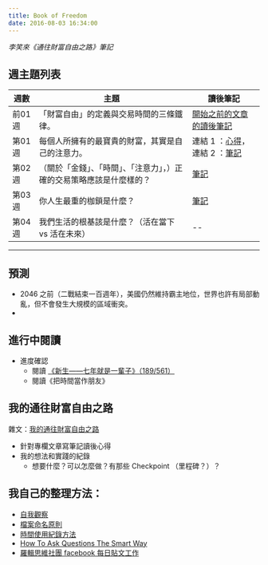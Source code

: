 ```yaml
---
title: Book of Freedom
date: 2016-08-03 16:34:00
---
```


*李笑來《通往財富自由之路》筆記*

## 週主題列表

週數 | 主題 | 讀後筆記
---- | ---- | --------
前01週 | 「財富自由」的定義與交易時間的三條鐵律。 | [開始之前的文章的讀後筆記](http://hanscholem.tw/2016/08/05/BOF-X000-Before-the-Column-Start/)
第01週 | 每個人所擁有的最寶貴的財富，其實是自己的注意力。 | 連結 1 ：[心得](/2016/08/02/20160801-What-is-Most-Precious-for-You/)，連結 2 ：[筆記](/2016/08/06/BOF-X001-1st-Week/)
第02週 | （關於「金錢」、「時間」、「注意力」，）正確的交易策略應該是什麼樣的？ | [筆記](/2016/08/12/BOF-X002-Zip-note/)
第03週 | 你人生最重的枷鎖是什麼？ | [筆記](/2016/08/15/BOF-X003-20160815/)
第04週 | 我們生活的根基該是什麼？（活在當下 vs 活在未來） | --

---

## 預測

- 2046 之前（二戰結束一百週年），美國仍然維持霸主地位，世界也許有局部動亂，但不會發生大規模的區域衝突。
- 


## 進行中閱讀

- 進度確認
    - 閱讀 [《新生——七年就是一輩子》（189/561）](/Freedom/7-year-is-a-lifetime)
    - 閱讀《把時間當作朋友》

## 我的通往財富自由之路

雜文：[我的通往財富自由之路](/2016/08/02/BOF-My-Way-to-Freedom/#comment-2829596752)


- 針對專欄文章寫筆記讀後心得
- 我的想法和實踐的紀錄
    - 想要什麼？可以怎麼做？有那些 Checkpoint （里程碑？）？

## 我自己的整理方法：

- [自我觀察](http://hanscholem.tw/Freedom/self_observe)
- [檔案命名原則](/2016/08/03/BOF-M000/)
- [時間使用紀錄方法](/2016/08/03/BOF-M001-Time-Track/)
- [How To Ask Questions The Smart Way](http://www.catb.org/esr/faqs/smart-questions.html)
- [羅輯思維社團 facebook 每日貼文工作](/Freedom/ljsw_luopangdaily)
